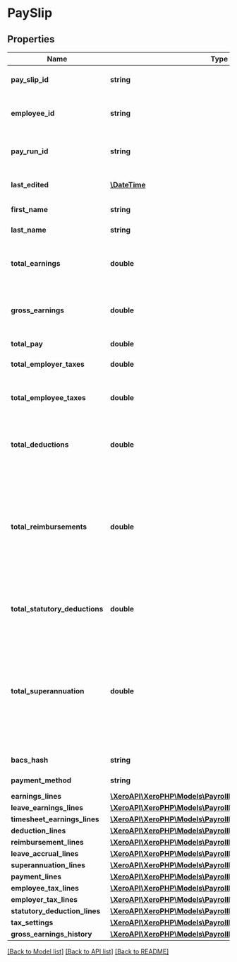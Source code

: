 # PaySlip

## Properties
Name | Type | Description | Notes
------------ | ------------- | ------------- | -------------
**pay_slip_id** | **string** | The Xero identifier for a PaySlip | [optional] 
**employee_id** | **string** | The Xero identifier for payroll employee | [optional] 
**pay_run_id** | **string** | The Xero identifier for the associated payrun | [optional] 
**last_edited** | [**\DateTime**](\DateTime.md) | The date payslip was last updated | [optional] 
**first_name** | **string** | Employee first name | [optional] 
**last_name** | **string** | Employee last name | [optional] 
**total_earnings** | **double** | Total earnings before any deductions. Same as gross earnings for NZ. | [optional] 
**gross_earnings** | **double** | Total earnings before any deductions. Same as total earnings for NZ. | [optional] 
**total_pay** | **double** | The employee net pay | [optional] 
**total_employer_taxes** | **double** | The employer&#39;s tax obligation | [optional] 
**total_employee_taxes** | **double** | The part of an employee&#39;s earnings that is deducted for tax purposes | [optional] 
**total_deductions** | **double** | Total amount subtracted from an employee&#39;s earnings to reach total pay | [optional] 
**total_reimbursements** | **double** | Total reimbursements are nontaxable payments to an employee used to repay out-of-pocket expenses when the person incurs those expenses through employment | [optional] 
**total_statutory_deductions** | **double** | Total amounts required by law to subtract from the employee&#39;s earnings | [optional] 
**total_superannuation** | **double** | Benefits (also called fringe benefits, perquisites or perks) are various non-earnings compensations provided to employees in addition to their normal earnings or salaries | [optional] 
**bacs_hash** | **string** | BACS Service User Number | [optional] 
**payment_method** | **string** | The payment method code | [optional] 
**earnings_lines** | [**\XeroAPI\XeroPHP\Models\PayrollNz\EarningsLine[]**](EarningsLine.md) |  | [optional] 
**leave_earnings_lines** | [**\XeroAPI\XeroPHP\Models\PayrollNz\LeaveEarningsLine[]**](LeaveEarningsLine.md) |  | [optional] 
**timesheet_earnings_lines** | [**\XeroAPI\XeroPHP\Models\PayrollNz\TimesheetEarningsLine[]**](TimesheetEarningsLine.md) |  | [optional] 
**deduction_lines** | [**\XeroAPI\XeroPHP\Models\PayrollNz\DeductionLine[]**](DeductionLine.md) |  | [optional] 
**reimbursement_lines** | [**\XeroAPI\XeroPHP\Models\PayrollNz\ReimbursementLine[]**](ReimbursementLine.md) |  | [optional] 
**leave_accrual_lines** | [**\XeroAPI\XeroPHP\Models\PayrollNz\LeaveAccrualLine[]**](LeaveAccrualLine.md) |  | [optional] 
**superannuation_lines** | [**\XeroAPI\XeroPHP\Models\PayrollNz\SuperannuationLine[]**](SuperannuationLine.md) |  | [optional] 
**payment_lines** | [**\XeroAPI\XeroPHP\Models\PayrollNz\PaymentLine[]**](PaymentLine.md) |  | [optional] 
**employee_tax_lines** | [**\XeroAPI\XeroPHP\Models\PayrollNz\TaxLine[]**](TaxLine.md) |  | [optional] 
**employer_tax_lines** | [**\XeroAPI\XeroPHP\Models\PayrollNz\TaxLine[]**](TaxLine.md) |  | [optional] 
**statutory_deduction_lines** | [**\XeroAPI\XeroPHP\Models\PayrollNz\StatutoryDeductionLine[]**](StatutoryDeductionLine.md) |  | [optional] 
**tax_settings** | [**\XeroAPI\XeroPHP\Models\PayrollNz\TaxSettings**](TaxSettings.md) |  | [optional] 
**gross_earnings_history** | [**\XeroAPI\XeroPHP\Models\PayrollNz\GrossEarningsHistory**](GrossEarningsHistory.md) |  | [optional] 

[[Back to Model list]](../README.md#documentation-for-models) [[Back to API list]](../README.md#documentation-for-api-endpoints) [[Back to README]](../README.md)


